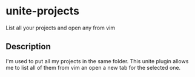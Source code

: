 unite-projects
==============

List all your projects and open any from vim

Description
-----------

I'm used to put all my projects in the same folder. This unite plugin allows me to list all of them from vim an open a new tab for the selected one.
